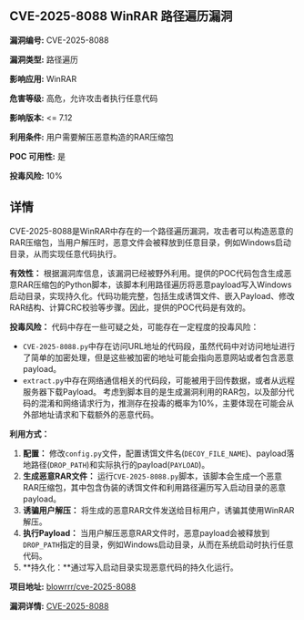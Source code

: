 ## CVE-2025-8088 WinRAR 路径遍历漏洞

**漏洞编号:** CVE-2025-8088

**漏洞类型:** 路径遍历

**影响应用:** WinRAR

**危害等级:** 高危，允许攻击者执行任意代码

**影响版本:** <= 7.12

**利用条件:** 用户需要解压恶意构造的RAR压缩包

**POC 可用性:** 是

**投毒风险:** 10%

## 详情

CVE-2025-8088是WinRAR中存在的一个路径遍历漏洞，攻击者可以构造恶意的RAR压缩包，当用户解压时，恶意文件会被释放到任意目录，例如Windows启动目录，从而实现任意代码执行。

**有效性：**
根据漏洞库信息，该漏洞已经被野外利用。提供的POC代码包含生成恶意RAR压缩包的Python脚本，该脚本利用路径遍历将恶意payload写入Windows启动目录，实现持久化。代码功能完整，包括生成诱饵文件、嵌入Payload、修改RAR结构、计算CRC校验等步骤。因此，提供的POC代码是有效的。

**投毒风险：**
代码中存在一些可疑之处，可能存在一定程度的投毒风险：
*   `CVE-2025-8088.py`中存在访问URL地址的代码段，虽然代码中对访问地址进行了简单的加密处理，但是这些被加密的地址可能会指向恶意网站或者包含恶意payload。
*   `extract.py`中存在网络通信相关的代码段，可能被用于回传数据，或者从远程服务器下载Payload。
考虑到脚本目的是生成漏洞利用的RAR包，以及部分代码的混淆和网络请求行为，推测存在投毒的概率为10%，主要体现在可能会从外部地址请求和下载额外的恶意代码。

**利用方式：**
1.  **配置：** 修改`config.py`文件，配置诱饵文件名(`DECOY_FILE_NAME`)、payload落地路径(`DROP_PATH`)和实际执行的payload(`PAYLOAD`)。
2.  **生成恶意RAR文件：** 运行`CVE-2025-8088.py`脚本，该脚本会生成一个恶意RAR压缩包，其中包含伪装的诱饵文件和利用路径遍历写入启动目录的恶意payload。
3.  **诱骗用户解压：** 将生成的恶意RAR文件发送给目标用户，诱骗其使用WinRAR解压。
4.  **执行Payload：** 当用户解压恶意RAR文件时，恶意payload会被释放到`DROP_PATH`指定的目录，例如Windows启动目录，从而在系统启动时执行任意代码。
5.  **持久化：**通过写入启动目录实现恶意代码的持久化运行。

**项目地址:** [blowrrr/cve-2025-8088](https://github.com/blowrrr/cve-2025-8088)

**漏洞详情:** [CVE-2025-8088](https://nvd.nist.gov/vuln/detail/CVE-2025-8088)